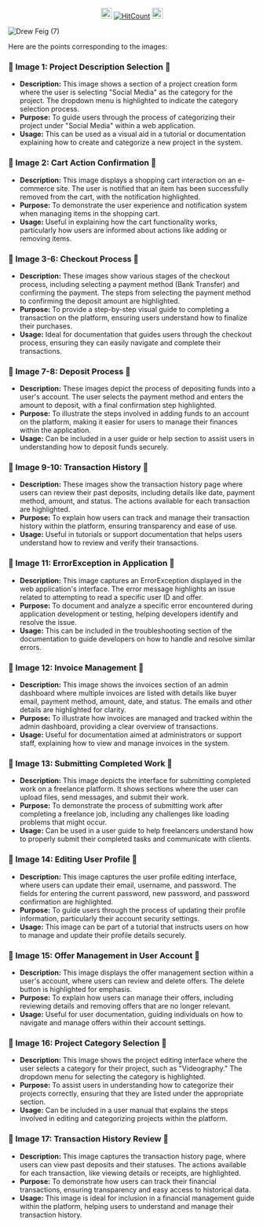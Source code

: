 
<div id="profile-views-badge" align="center">
 
<img src="https://emoji.discord.st/emojis/768b108d-274f-4f44-a634-8477b16efce7.gif" width="22">  [![HitCount](https://hits.dwyl.com/mehedi2091/Website-Data-Entry.svg?style=flat-square)](http://hits.dwyl.com/mehedi2091/Website-Data-Entry)  <img src="https://emoji.discord.st/emojis/768b108d-274f-4f44-a634-8477b16efce7.gif" width="22">
 
</div>



![Drew Feig (7)](https://github.com/user-attachments/assets/37d27714-5b45-46f3-ae05-52fc5a2d4c2e)


Here are the points corresponding to the images:

### 🥸 Image 1: Project Description Selection 🥸
- **Description:** This image shows a section of a project creation form where the user is selecting "Social Media" as the category for the project. The dropdown menu is highlighted to indicate the category selection process.
- **Purpose:** To guide users through the process of categorizing their project under "Social Media" within a web application.
- **Usage:** This can be used as a visual aid in a tutorial or documentation explaining how to create and categorize a new project in the system.

### 🥸 Image 2: Cart Action Confirmation 🥸
- **Description:** This image displays a shopping cart interaction on an e-commerce site. The user is notified that an item has been successfully removed from the cart, with the notification highlighted.
- **Purpose:** To demonstrate the user experience and notification system when managing items in the shopping cart.
- **Usage:** Useful in explaining how the cart functionality works, particularly how users are informed about actions like adding or removing items.

### 🥸 Image 3-6: Checkout Process 🥸
- **Description:** These images show various stages of the checkout process, including selecting a payment method (Bank Transfer) and confirming the payment. The steps from selecting the payment method to confirming the deposit amount are highlighted.
- **Purpose:** To provide a step-by-step visual guide to completing a transaction on the platform, ensuring users understand how to finalize their purchases.
- **Usage:** Ideal for documentation that guides users through the checkout process, ensuring they can easily navigate and complete their transactions.

### 🥸 Image 7-8: Deposit Process 🥸
- **Description:** These images depict the process of depositing funds into a user's account. The user selects the payment method and enters the amount to deposit, with a final confirmation step highlighted.
- **Purpose:** To illustrate the steps involved in adding funds to an account on the platform, making it easier for users to manage their finances within the application.
- **Usage:** Can be included in a user guide or help section to assist users in understanding how to deposit funds securely.

### 🥸 Image 9-10: Transaction History 🥸
- **Description:** These images show the transaction history page where users can review their past deposits, including details like date, payment method, amount, and status. The actions available for each transaction are highlighted.
- **Purpose:** To explain how users can track and manage their transaction history within the platform, ensuring transparency and ease of use.
- **Usage:** Useful in tutorials or support documentation that helps users understand how to review and verify their transactions.


### 🥸 Image 11: ErrorException in Application 🥸
- **Description:** This image captures an ErrorException displayed in the web application's interface. The error message highlights an issue related to attempting to read a specific user ID and offer.
- **Purpose:** To document and analyze a specific error encountered during application development or testing, helping developers identify and resolve the issue.
- **Usage:** This can be included in the troubleshooting section of the documentation to guide developers on how to handle and resolve similar errors.

### 🥸 Image 12: Invoice Management 🥸
- **Description:** This image shows the invoices section of an admin dashboard where multiple invoices are listed with details like buyer email, payment method, amount, date, and status. The emails and other details are highlighted for clarity.
- **Purpose:** To illustrate how invoices are managed and tracked within the admin dashboard, providing a clear overview of transactions.
- **Usage:** Useful for documentation aimed at administrators or support staff, explaining how to view and manage invoices in the system.

### 🥸 Image 13: Submitting Completed Work 🥸
- **Description:** This image depicts the interface for submitting completed work on a freelance platform. It shows sections where the user can upload files, send messages, and submit their work.
- **Purpose:** To demonstrate the process of submitting work after completing a freelance job, including any challenges like loading problems that might occur.
- **Usage:** Can be used in a user guide to help freelancers understand how to properly submit their completed tasks and communicate with clients.

### 🥸 Image 14: Editing User Profile 🥸
- **Description:** This image captures the user profile editing interface, where users can update their email, username, and password. The fields for entering the current password, new password, and password confirmation are highlighted.
- **Purpose:** To guide users through the process of updating their profile information, particularly their account security settings.
- **Usage:** This image can be part of a tutorial that instructs users on how to manage and update their profile details securely.

### 🥸 Image 15: Offer Management in User Account 🥸
- **Description:** This image displays the offer management section within a user's account, where users can review and delete offers. The delete button is highlighted for emphasis.
- **Purpose:** To explain how users can manage their offers, including reviewing details and removing offers that are no longer relevant.
- **Usage:** Useful for user documentation, guiding individuals on how to navigate and manage offers within their account settings.

### 🥸 Image 16: Project Category Selection 🥸
- **Description:** This image shows the project editing interface where the user selects a category for their project, such as "Videography." The dropdown menu for selecting the category is highlighted.
- **Purpose:** To assist users in understanding how to categorize their projects correctly, ensuring that they are listed under the appropriate section.
- **Usage:** Can be included in a user manual that explains the steps involved in editing and categorizing projects within the platform.

### 🥸 Image 17: Transaction History Review 🥸
- **Description:** This image captures the transaction history page, where users can view past deposits and their statuses. The actions available for each transaction, like viewing details or receipts, are highlighted.
- **Purpose:** To demonstrate how users can track their financial transactions, ensuring transparency and easy access to historical data.
- **Usage:** This image is ideal for inclusion in a financial management guide within the platform, helping users to understand and manage their transaction history.


